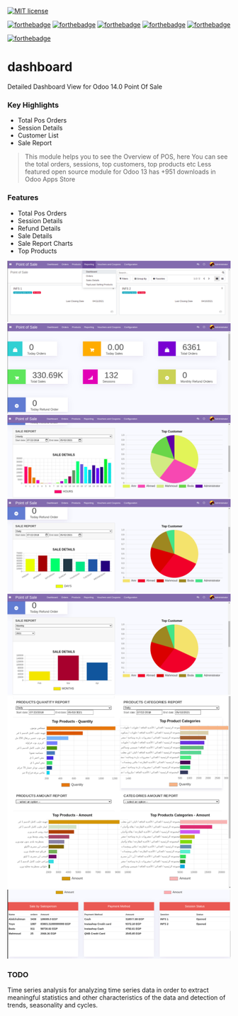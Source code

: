 [![MIT license](https://img.shields.io/badge/License-MIT-blue.svg)](https://github.com/Abdulrahmannaser/dashboard/blob/main/LICENSE)

[![forthebadge](https://forthebadge.com/images/badges/made-with-javascript.svg)](#)
[![forthebadge](https://forthebadge.com/images/badges/made-with-python.svg)](#)
[![forthebadge](https://forthebadge.com/images/badges/uses-html.svg)](#)
[![forthebadge](https://forthebadge.com/images/badges/uses-css.svg)](#)
[![forthebadge](https://forthebadge.com/images/badges/0-percent-optimized.svg)](#)

[![forthebadge](https://forthebadge.com/images/badges/works-on-my-machine.svg)](#)

# dashboard
Detailed Dashboard View for Odoo 14.0 Point Of Sale

### Key Highlights
-  Total Pos Orders
- Session Details
- Customer List
- Sale Report

> This module helps you to see the Overview of POS, here You can see the total orders, sessions, top customers, top products etc
> Less featured open source module for Odoo 13 has +951 downloads in Odoo Apps Store

### Features
- Total Pos Orders
- Session Details
- Refund Details
- Sale Details
- Sale Report Charts
- Top Products

![1](screenshots/1.png)
![2](screenshots/2.png)
![3](screenshots/3.png)
![4](screenshots/4.png)
![5](screenshots/5.png)
![7](screenshots/7.png)
![6](screenshots/6.png)

### TODO
Time series analysis for analyzing time series data in order to extract meaningful statistics and other characteristics of the data and detection of trends, seasonality and cycles.
